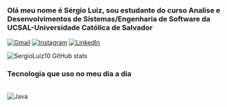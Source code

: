 ### Olá meu nome é Sérgio Luiz, sou estudante do curso Analise e Desenvolvimentos de Sistemas/Engenharia de Software da UCSAL-Universidade Católica de Salvador
[![Gmail](https://img.shields.io/badge/Gmail-D14836?style=for-the-badge&logo=gmail&logoColor=white)](https://mail.google.com/mail/u/0/?tab=rm&ogbl#inbox)
[![Instagram](https://img.shields.io/badge/Instagram-E4405F?style=for-the-badge&logo=instagram&logoColor=white)](https://www.instagram.com/serjo.__/)
[![LinkedIn](https://img.shields.io/badge/LinkedIn-0077B5?style=for-the-badge&logo=linkedin&logoColor=white)](https://www.linkedin.com/in/sergio-luiz-02a314287/)


![SergioLuiz10 GitHub stats](https://github-readme-stats.vercel.app/api?username=SergioLuiz10&show_icons=true&theme=gruvbox)


### Tecnologia que uso no meu dia a dia

<div style="display:inline_block"><br/>
    <img align="center" alt="Java "src="https://img.shields.io/badge/Java-ED8B00?style=for-the-badge&logo=openjdk&logoColor=white"/>
</div>

